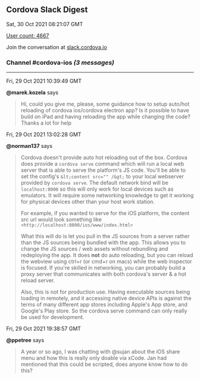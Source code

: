 ## Cordova Slack Digest
Sat, 30 Oct 2021 08:21:07 GMT

[User count: 4667](https://cordova.slack.com/)


Join the conversation at [slack.cordova.io](http://slack.cordova.io/)

### __Channel #cordova-ios__ _(3 messages)_
---

Fri, 29 Oct 2021 10:39:49 GMT

__@marek.kozela__ says 
> Hi, could you give me, please, some guidance how to setup auto/hot reloading of cordova ios/cordova electron app? Is it possible to have build on iPad and having reloading the app while changing the code? Thanks a lot for help
> 

Fri, 29 Oct 2021 13:02:28 GMT

__@norman137__ says 
> Cordova doesn't provide auto hot reloading out of the box. Cordova does provide a `cordova serve` command which will run a local web server that is able to serve the platform's JS code. You'll be able to set the config's `&lt;content src="" /&gt;` to your local webserver provided by `cordova serve`. The default network bind will be `localhost:8000` so this will only work for local devices such as emulators. It will require some networking knowledge to get it working for physical devices other than your host work station.
> 
> For example, if you wanted to serve for the iOS platform, the content src url would look something like `<http://localhost:8000/ios/www/index.html>`
> 
> What this will do is let you pull in the JS sources from a server rather than the JS sources being bundled with the app. This allows you to change the JS sources / web assets without rebundling and redeploying the app. It does **not** do auto reloading, but you can reload the webview using ctrl+r (or cmd+r on macs) while the web inspector is focused. If you're skilled in networking, you can probably build a proxy server that communicates with both cordova's server &amp; a hot reload server.
> 
> Also, this is not for production use. Having executable sources being loading in remotely, and it accessing native device APIs is against the terms of many different app stores including Apple's App store, and Google's Play store. So the cordova serve command can only really be used for development.
> 

Fri, 29 Oct 2021 19:38:57 GMT

__@ppetree__ says 
> A year or so ago, I was chatting with @sujan about the iOS share menu and how this is really only doable via xCode. Jan had mentioned that this could be scripted, does anyone know how to do this?
> 
